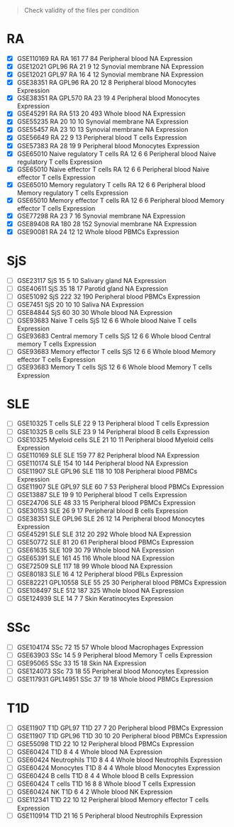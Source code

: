 > Check validity of the files per condition

# RA
- [X] GSE110169 RA	RA	161	77	84	Peripheral blood	NA	Expression
- [X] GSE12021 GPL96	RA	21	9	12	Synovial membrane	NA	Expression
- [X] GSE12021 GPL97	RA	16	4	12	Synovial membrane	NA	Expression
- [X] GSE38351 RA GPL96	RA	20	12	8	Peripheral blood	Monocytes	Expression
- [X] GSE38351 RA GPL570	RA	23	19	4	Peripheral blood	Monocytes	Expression
- [X] GSE45291 RA	RA	513	20	493	Whole blood	NA	Expression
- [X] GSE55235	RA	20	10	10	Synovial membrane	NA	Expression
- [X] GSE55457	RA	23	10	13	Synovial membrane	NA	Expression
- [X] GSE56649	RA	22	9	13	Peripheral blood	T cells	Expression
- [X] GSE57383	RA	28	19	9	Peripheral blood	Monocytes	Expression
- [X] GSE65010 Naive regulatory T cells	RA	12	6	6	Peripheral blood	Naive regulatory T cells	Expression
- [X] GSE65010 Naive effector T cells	RA	12	6	6	Peripheral blood	Naive effector T cells	Expression
- [X] GSE65010 Memory regulatory T cells	RA	12	6	6	Peripheral blood	Memory regulatory T cells	Expression
- [X] GSE65010 Memory effector T cells	RA	12	6	6	Peripheral blood	Memory effector T cells	Expression
- [X] GSE77298	RA	23	7	16	Synovial membrane	NA	Expression
- [X] GSE89408	RA	180	28	152	Synovial membrane	NA	Expression
- [X] GSE90081	RA	24	12	12	Whole blood	PBMCs	Expression

# SjS
- [ ] GSE23117	SjS	15	5	10	Salivary gland	NA	Expression
- [ ] GSE40611	SjS	35	18	17	Parotid gland	NA	Expression
- [ ] GSE51092	SjS	222	32	190	Peripheral blood	PBMCs	Expression
- [ ] GSE7451	SjS	20	10	10	Saliva	NA	Expression
- [ ] GSE84844	SjS	60	30	30	Whole blood	NA	Expression
- [ ] GSE93683 Naive T cells	SjS	12	6	6	Whole blood	Naive T cells	Expression
- [ ] GSE93683 Central memory T cells	SjS	12	6	6	Whole blood	Central memory T cells	Expression
- [ ] GSE93683 Memory effector T cells	SjS	12	6	6	Whole blood	Memory effector T cells	Expression
- [ ] GSE93683 Memory T cells	SjS	12	6	6	Whole blood	Memory T cells	Expression

# SLE
- [ ] GSE10325 T cells	SLE	22	9	13	Peripheral blood	T cells	Expression
- [ ] GSE10325 B cells	SLE	23	9	14	Peripheral blood	B cells	Expression
- [ ] GSE10325 Myeloid cells	SLE	21	10	11	Peripheral blood	Myeloid cells	Expression
- [ ] GSE110169 SLE	SLE	159	77	82	Peripheral blood	NA	Expression
- [ ] GSE110174	SLE	154	10	144	Peripheral blood	NA	Expression
- [ ] GSE11907 SLE GPL96	SLE	118	10	108	Peripheral blood	PBMCs	Expression
- [ ] GSE11907 SLE GPL97	SLE	60	7	53	Peripheral blood	PBMCs	Expression
- [ ] GSE13887	SLE	19	9	10	Peripheral blood	T cells	Expression
- [ ] GSE24706	SLE	48	33	15	Peripheral blood	PBMCs	Expression
- [ ] GSE30153	SLE	26	9	17	Peripheral blood	B cells	Expression
- [ ] GSE38351 SLE GPL96	SLE	26	12	14	Peripheral blood	Monocytes	Expression
- [ ] GSE45291 SLE	SLE	312	20	292	Whole blood	NA	Expression
- [ ] GSE50772	SLE	81	20	61	Peripheral blood	PBMCs	Expression
- [ ] GSE61635	SLE	109	30	79	Whole blood	NA	Expression
- [ ] GSE65391	SLE	161	45	116	Whole blood	NA	Expression
- [ ] GSE72509	SLE	117	18	99	Whole blood	NA	Expression
- [ ] GSE80183	SLE	16	4	12	Peripheral blood	PBLs	Expression
- [ ] GSE82221 GPL10558	SLE	55	25	30	Peripheral blood	PBMCs	Expression
- [ ] GSE108497	SLE	512	187	325	Whole blood	NA	Expression
- [ ] GSE124939	SLE	14	7	7	Skin	Keratinocytes	Expression

# SSc
- [ ] GSE104174	SSc	72	15	57	Whole blood	Macrophages	Expression
- [ ] GSE63903	SSc	14	5	9	Peripheral blood	Memory T cells	Expression
- [ ] GSE95065	SSc	33	15	18	Skin	NA	Expression
- [ ] GSE124073	SSc	73	18	55	Peripheral blood	Monocytes	Expression
- [ ] GSE117931 GPL14951	SSc	37	19	18	Whole blood	PBMCs	Expression

# T1D
- [ ] GSE11907 T1D GPL97	T1D	27	7	20	Peripheral blood	PBMCs	Expression
- [ ] GSE11907 T1D GPL96	T1D	30	10	20	Peripheral blood	PBMCs	Expression
- [ ] GSE55098	T1D	22	10	12	Peripheral blood	PBMCs	Expression
- [ ] GSE60424	T1D	8	4	4	Whole blood	NA	Expression
- [ ] GSE60424 Neutrophils	T1D	8	4	4	Whole blood	Neutrophils	Expression
- [ ] GSE60424 Monocytes	T1D	8	4	4	Whole blood	Monocytes	Expression
- [ ] GSE60424 B cells	T1D	8	4	4	Whole blood	B cells	Expression
- [ ] GSE60424 T cells	T1D	16	8	8	Whole blood	T cells	Expression
- [ ] GSE60424 NK	T1D	6	4	2	Whole blood	NK	Expression
- [ ] GSE112341	T1D	22	10	12	Peripheral blood	Memory effector T cells	Expression
- [ ] GSE110914	T1D	21	16	5	Peripheral blood	Neutrophils	Expression